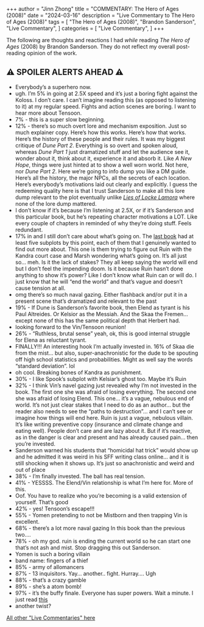 +++
author = "Jinn Zhong"
title = "COMMENTARY: The Hero of Ages (2008)"
date = "2024-03-16"
description = "Live Commentary to The Hero of Ages (2008)"
tags = [
    "The Hero of Ages (2008)",
    "Brandon Sanderson",
    "Live Commentary",
]
categories = [
    "Live Commentary",
]
+++

The following are thoughts and reactions I had _while_ reading _The Hero of Ages_ (2008) by Brandon Sanderson. They do not reflect my overall post-reading opinion of the work. 

## :warning: **SPOILER ALERTS AHEAD** :warning:

* Everybody’s a superhero now.
* ugh. I’m 5% in going at 2.5X speed and it’s just a boring fight against the Koloss. I don’t care. I can’t imagine reading this (as opposed to listening to it) at my regular speed. Fights and action scenes are boring. I want to hear more about Tensoon. 
* 7% - this is a super slow beginning. 
* 12% - there’s so much overt lore and mechanism exposition. Just so much explainer copy. Here’s how this works. Here’s how that works. Here’s the history of these people and their rules. It was my biggest critique of _Dune Part 2_. Everything is so overt and spoken aloud, whereas _Dune Part 1_ just dramatized stuff and let the audience see it, wonder about it, think about it, experience it and absorb it. Like _A New Hope_, things were just hinted at to show a well worn world. Not here, nor _Dune Part 2_. Here we’re going to info dump you like a DM guide. Here’s all the history, the major NPCs, all the secrets of each location. Here’s everybody’s motivations laid out clearly and explicitly. I guess the redeeming quality here is that I trust Sanderson to make all this lore dump relevant to the plot eventually unlike [_Lies of Locke Lamora_](https://journal.jinnzhong.com/commentary-lies-of-locke-lamora-2006/) where none of the lore dump mattered.
* I don’t know if it’s because I’m listening at 2.5X, or if it’s Sanderson and this particular book, but he’s repeating character motivations a LOT. Like every couple of chapters in reminded of why they’re doing stuff. Feels redundant.
* 17% in and I still don’t care about what’s going on. The [last book](https://journal.jinnzhong.com/commentary-the-well-of-ascension-2007/) had at least five subplots by this point, each of them that I genuinely wanted to find out more about. This one is them trying to figure out Ruin with the Kandra court case and Marsh wondering what’s going on. It’s all just so… meh. Is it the lack of stakes? They all keep saying the world will end but I don’t feel the impending doom. Is it because Ruin hasn’t done anything to show it’s power? Like I don’t know what Ruin can or will do. I just know that he will “end the world” and that’s vague and doesn’t cause tension at all.
* omg there’s so much naval gazing. Either flashback and/or put it in a present scene that’s dramatized and relevant to the past
* 19% - If Dune is Sanderson’s favorite book, then Elend as tyrant is his Paul Altreides. Or Kelsior as the Messiah. And the Skaa the Fremen… except none of this has the same political depth that Herbert had. 
* looking forward to the Vin/Tensoon reunion!
* 26% - “Ruthless, brutal sense” yeah, ok, this is good internal struggle for Elena as reluctant tyrant.
* FINALLY!!! An interesting hook I’m actually invested in. 16% of Skaa die from the mist… but also, super-anachronistic for the dude to be spouting off high school statistics and probabilities. Might as well say the words “standard deviation”. lol
* oh cool. Breaking bones of Kandra as punishment. 
* 30% - I like Spook’s subplot with Kelsiar’s ghost too. Maybe it’s Ruin
* 32% - I think Vin’s navel gazing just revealed why I’m not invested in the book. The first one she was afraid of losing everything. The second one she was afraid of losing Elend. This one… it’s a vague, nebulous end of world. It’s not just clear stakes that I need to do as an author… but the reader also needs to see the “paths to destruction”… and I can’t see or imagine how things will end here. Ruin is just a vague, nebulous villain. It’s like writing preventive copy (insurance and climate change and eating well). People don’t care and are lazy about it. But if it’s reactive, as in the danger is clear and present and has already caused pain… then you’re invested.
* Sanderson warned his students that “homicidal hat trick” would show up and he admitted it was weird in his SFF writing class online… and it is still shocking when it shows up. It’s just so anachronistic and weird and out of place
* 38% - I’m finally invested. The ball has real tension.
* 41% - YESSSS. The Elend/Vin relationship is what I’m here for. More of this.
* Oof. You have to realize who you’re becoming is a valid extension of yourself. That’s good
* 42% - yes! Tensoon’s escape!!!
* 55% - Yomen pretending to not be Mistborn and then trapping Vin is excellent.
* 68% - there’s a lot more naval gazing In this book than the previous two….
* 78% - oh my god. ruin is ending the current world so he can start one that’s not ash and mist. Stop dragging this out Sanderson. 
* Yomen is such a boring villain 
* band name: fingers of a thief
* 85% - army of allomancers
* 87% - 13 inquisitors. Yay… another.. fight. Hurray…. Ugh
* 88% - that’s a crazy gamble
* 89% - she’s a atom bomb!
* 97% - it’s the buffy finale. Everyone has super powers. Wait a minute. I just read [this](https://journal.jinnzhong.com/commentary-stranger-in-a-strange-land-1961/)
* another twist?

[All other "Live Commentaries" here](https://journal.jinnzhong.com/categories/live-commentary/)
